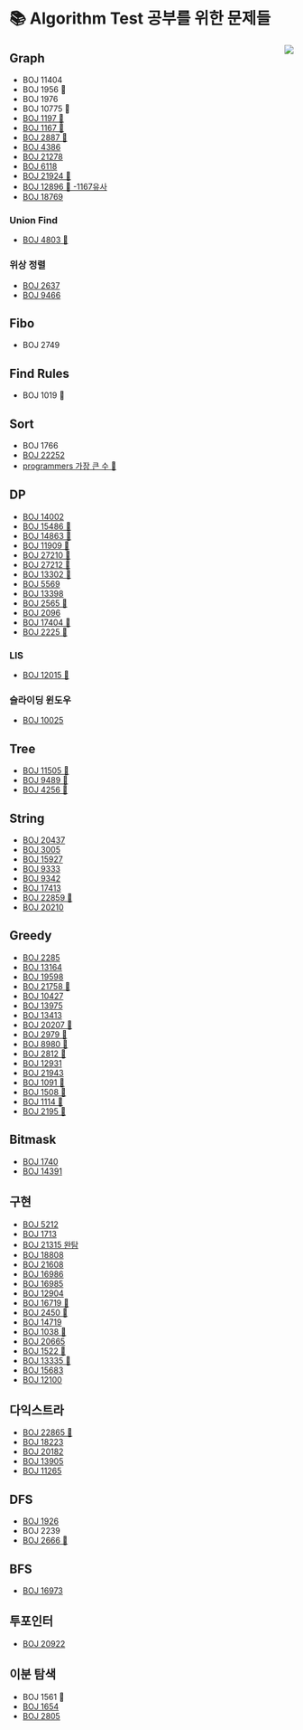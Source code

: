 # 📚 Algorithm Test 공부를 위한 문제들 

<img align='right' src="http://mazassumnida.wtf/api/v2/generate_badge?boj=kny8092">





## Graph
+ BOJ 11404
+ BOJ 1956 🤔
+ BOJ 1976
+ BOJ 10775 🤔
+ [BOJ 1197 🤔](https://github.com/NaayoungKwon/AlgorithmStudy/tree/main/%EB%B0%B1%EC%A4%80/Gold/1197.%E2%80%85%EC%B5%9C%EC%86%8C%E2%80%85%EC%8A%A4%ED%8C%A8%EB%8B%9D%E2%80%85%ED%8A%B8%EB%A6%AC)
+ [BOJ 1167 🤔](https://github.com/NaayoungKwon/AlgorithmStudy/tree/main/%EB%B0%B1%EC%A4%80/Gold/1167.%E2%80%85%ED%8A%B8%EB%A6%AC%EC%9D%98%E2%80%85%EC%A7%80%EB%A6%84)
+ [BOJ 2887 🤔](https://github.com/NaayoungKwon/AlgorithmStudy/tree/main/%EB%B0%B1%EC%A4%80/Platinum/2887.%E2%80%85%ED%96%89%EC%84%B1%E2%80%85%ED%84%B0%EB%84%90)
+ [BOJ 4386](https://github.com/NaayoungKwon/AlgorithmStudy/tree/main/%EB%B0%B1%EC%A4%80/Gold/4386.%E2%80%85%EB%B3%84%EC%9E%90%EB%A6%AC%E2%80%85%EB%A7%8C%EB%93%A4%EA%B8%B0)
+ [BOJ 21278](https://github.com/NaayoungKwon/AlgorithmStudy/tree/main/%EB%B0%B1%EC%A4%80/Gold/21278.%E2%80%85%ED%98%B8%EC%84%9D%EC%9D%B4%E2%80%85%EB%91%90%E2%80%85%EB%A7%88%EB%A6%AC%E2%80%85%EC%B9%98%ED%82%A8)
+ [BOJ 6118](https://github.com/NaayoungKwon/AlgorithmStudy/tree/main/%EB%B0%B1%EC%A4%80/Silver/6118.%E2%80%85%EC%88%A8%EB%B0%94%EA%BC%AD%EC%A7%88)
+ [BOJ 21924 🤔](https://github.com/NaayoungKwon/AlgorithmStudy/tree/main/%EB%B0%B1%EC%A4%80/Gold/21924.%E2%80%85%EB%8F%84%EC%8B%9C%E2%80%85%EA%B1%B4%EC%84%A4)
+ [BOJ 12896 🤔 -1167유사 ](https://github.com/NaayoungKwon/AlgorithmStudy/tree/main/%EB%B0%B1%EC%A4%80/Gold/12896.%E2%80%85%EC%8A%A4%ED%81%AC%EB%A3%A8%EC%A7%80%E2%80%85%EB%AF%BC%ED%98%B8)
+ [BOJ 18769](https://github.com/NaayoungKwon/AlgorithmStudy/tree/main/%EB%B0%B1%EC%A4%80/Gold/18769.%E2%80%85%EA%B7%B8%EB%A6%AC%EB%93%9C%E2%80%85%EB%84%A4%ED%8A%B8%EC%9B%8C%ED%81%AC)


### Union Find
+ [BOJ 4803 🤔](https://github.com/NaayoungKwon/AlgorithmStudy/tree/main/%EB%B0%B1%EC%A4%80/Gold/4803.%E2%80%85%ED%8A%B8%EB%A6%AC)

### 위상 정렬

+ [BOJ 2637](https://github.com/NaayoungKwon/AlgorithmStudy/tree/main/%EB%B0%B1%EC%A4%80/Gold/2637.%E2%80%85%EC%9E%A5%EB%82%9C%EA%B0%90%E2%80%85%EC%A1%B0%EB%A6%BD)
+ [BOJ 9466](https://github.com/NaayoungKwon/AlgorithmStudy/tree/main/%EB%B0%B1%EC%A4%80/Gold/9466.%E2%80%85%ED%85%80%E2%80%85%ED%94%84%EB%A1%9C%EC%A0%9D%ED%8A%B8)

## Fibo
+ BOJ 2749

## Find Rules
+ BOJ 1019 🤔

## Sort
+ BOJ 1766
+ [BOJ 22252](https://github.com/NaayoungKwon/AlgorithmStudy/tree/main/%EB%B0%B1%EC%A4%80/Gold/22252.%E2%80%85%EC%A0%95%EB%B3%B4%E2%80%85%EC%83%81%EC%9D%B8%E2%80%85%ED%98%B8%EC%84%9D)
+ [programmers 가장 큰 수 🤔](https://github.com/NaayoungKwon/AlgorithmStudy/tree/main/%ED%94%84%EB%A1%9C%EA%B7%B8%EB%9E%98%EB%A8%B8%EC%8A%A4/2/42746.%E2%80%85%EA%B0%80%EC%9E%A5%E2%80%85%ED%81%B0%E2%80%85%EC%88%98)

## DP
+ [BOJ 14002](https://github.com/NaayoungKwon/AlgorithmStudy/tree/main/%EB%B0%B1%EC%A4%80/Gold/14002.%E2%80%85%EA%B0%80%EC%9E%A5%E2%80%85%EA%B8%B4%E2%80%85%EC%A6%9D%EA%B0%80%ED%95%98%EB%8A%94%E2%80%85%EB%B6%80%EB%B6%84%E2%80%85%EC%88%98%EC%97%B4%E2%80%854)
+ [BOJ 15486 🤔](https://github.com/NaayoungKwon/AlgorithmStudy/tree/main/%EB%B0%B1%EC%A4%80/Gold/15486.%E2%80%85%ED%87%B4%EC%82%AC%E2%80%852)
+ [BOJ 14863 🤔](https://github.com/NaayoungKwon/AlgorithmStudy/tree/main/%EB%B0%B1%EC%A4%80/Gold/14863.%E2%80%85%EC%84%9C%EC%9A%B8%EC%97%90%EC%84%9C%E2%80%85%EA%B2%BD%EC%82%B0%EA%B9%8C%EC%A7%80)
+ [BOJ 11909 🤔](https://github.com/NaayoungKwon/AlgorithmStudy/tree/main/%EB%B0%B1%EC%A4%80/Gold/11909.%E2%80%85%EB%B0%B0%EC%97%B4%E2%80%85%ED%83%88%EC%B6%9C)
+ [BOJ 27210 🤔](https://github.com/NaayoungKwon/AlgorithmStudy/tree/main/%EB%B0%B1%EC%A4%80/Gold/27210.%E2%80%85%EC%8B%A0%EC%9D%84%E2%80%85%EB%AA%A8%EC%8B%9C%EB%8A%94%E2%80%85%EC%82%AC%EB%8B%B9)
+ [BOJ 27212 🤔](https://github.com/NaayoungKwon/AlgorithmStudy/tree/main/%EB%B0%B1%EC%A4%80/Gold/27212.%E2%80%85%EB%AF%B8%ED%8C%85)
+ [BOJ 13302 🤔](https://github.com/NaayoungKwon/AlgorithmStudy/tree/main/%EB%B0%B1%EC%A4%80/Gold/13302.%E2%80%85%EB%A6%AC%EC%A1%B0%ED%8A%B8)
+ [BOJ 5569](https://github.com/NaayoungKwon/AlgorithmStudy/tree/main/%EB%B0%B1%EC%A4%80/Gold/5569.%E2%80%85%EC%B6%9C%EA%B7%BC%E2%80%85%EA%B2%BD%EB%A1%9C)
+ [BOJ 13398](https://github.com/NaayoungKwon/AlgorithmStudy/tree/main/%EB%B0%B1%EC%A4%80/Gold/13398.%E2%80%85%EC%97%B0%EC%86%8D%ED%95%A9%E2%80%852)
+ [BOJ 2565 🤔](https://github.com/NaayoungKwon/AlgorithmStudy/commit/365d7abcce75c50b2093e7478e3cf00fdd4ecff2)
+ [BOJ 2096](https://github.com/NaayoungKwon/AlgorithmStudy/tree/main/%EB%B0%B1%EC%A4%80/Gold/2096.%E2%80%85%EB%82%B4%EB%A0%A4%EA%B0%80%EA%B8%B0)
+ [BOJ 17404 🤔](https://github.com/NaayoungKwon/AlgorithmStudy/tree/main/%EB%B0%B1%EC%A4%80/Gold/17404.%E2%80%85RGB%EA%B1%B0%EB%A6%AC%E2%80%852)
+ [BOJ 2225 🤔](https://github.com/NaayoungKwon/AlgorithmStudy/tree/main/%EB%B0%B1%EC%A4%80/Gold/2225.%E2%80%85%ED%95%A9%EB%B6%84%ED%95%B4)

### LIS 
+ [BOJ 12015 🤔](https://github.com/NaayoungKwon/AlgorithmStudy/tree/main/%EB%B0%B1%EC%A4%80/Gold/12015.%E2%80%85%EA%B0%80%EC%9E%A5%E2%80%85%EA%B8%B4%E2%80%85%EC%A6%9D%EA%B0%80%ED%95%98%EB%8A%94%E2%80%85%EB%B6%80%EB%B6%84%E2%80%85%EC%88%98%EC%97%B4%E2%80%852)

### 슬라이딩 윈도우
+ [BOJ 10025](https://github.com/NaayoungKwon/AlgorithmStudy/tree/main/%EB%B0%B1%EC%A4%80/Silver/10025.%E2%80%85%EA%B2%8C%EC%9C%BC%EB%A5%B8%E2%80%85%EB%B0%B1%EA%B3%B0)

## Tree
+ [BOJ 11505 🤔](https://github.com/NaayoungKwon/AlgorithmStudy/tree/main/%EB%B0%B1%EC%A4%80/Gold/11505.%E2%80%85%EA%B5%AC%EA%B0%84%E2%80%85%EA%B3%B1%E2%80%85%EA%B5%AC%ED%95%98%EA%B8%B0)
+ [BOJ 9489 🤔](https://github.com/NaayoungKwon/AlgorithmStudy/tree/main/%EB%B0%B1%EC%A4%80/Gold/9489.%E2%80%85%EC%82%AC%EC%B4%8C)
+ [BOJ 4256 🤔](https://github.com/NaayoungKwon/AlgorithmStudy/tree/main/%EB%B0%B1%EC%A4%80/Gold/4256.%E2%80%85%ED%8A%B8%EB%A6%AC)

## String
+ [BOJ 20437](https://github.com/NaayoungKwon/AlgorithmStudy/tree/main/%EB%B0%B1%EC%A4%80/Gold/20437.%E2%80%85%EB%AC%B8%EC%9E%90%EC%97%B4%E2%80%85%EA%B2%8C%EC%9E%84%E2%80%852)
+ [BOJ 3005](https://github.com/NaayoungKwon/AlgorithmStudy/tree/main/%EB%B0%B1%EC%A4%80/Silver/3005.%E2%80%85%ED%81%AC%EB%A1%9C%EC%8A%A4%EC%9B%8C%EB%93%9C%E2%80%85%ED%8D%BC%EC%A6%90%E2%80%85%EC%B3%90%EB%8B%A4%EB%B3%B4%EA%B8%B0)
+ [BOJ 15927](https://github.com/NaayoungKwon/AlgorithmStudy/tree/main/%EB%B0%B1%EC%A4%80/Gold/15927.%E2%80%85%ED%9A%8C%EB%AC%B8%EC%9D%80%E2%80%85%ED%9A%8C%EB%AC%B8%EC%95%84%EB%8B%88%EC%95%BC%EF%BC%81%EF%BC%81)
+ [BOJ 9333](https://github.com/NaayoungKwon/AlgorithmStudy/tree/main/%EB%B0%B1%EC%A4%80/Bronze/9933.%E2%80%85%EB%AF%BC%EA%B7%A0%EC%9D%B4%EC%9D%98%E2%80%85%EB%B9%84%EB%B0%80%EB%B2%88%ED%98%B8)
+ [BOJ 9342](https://github.com/NaayoungKwon/AlgorithmStudy/tree/main/%EB%B0%B1%EC%A4%80/Silver/9342.%E2%80%85%EC%97%BC%EC%83%89%EC%B2%B4)
+ [BOJ 17413](https://github.com/NaayoungKwon/AlgorithmStudy/tree/main/%EB%B0%B1%EC%A4%80/Silver/17413.%E2%80%85%EB%8B%A8%EC%96%B4%E2%80%85%EB%92%A4%EC%A7%91%EA%B8%B0%E2%80%852)
+ [BOJ 22859 🤔](https://github.com/NaayoungKwon/AlgorithmStudy/tree/main/%EB%B0%B1%EC%A4%80/Gold/22859.%E2%80%85HTML%E2%80%85%ED%8C%8C%EC%8B%B1)
+ [BOJ 20210](https://github.com/NaayoungKwon/AlgorithmStudy/tree/main/%EB%B0%B1%EC%A4%80/Gold/20210.%E2%80%85%ED%8C%8C%EC%9D%BC%E2%80%85%ED%83%90%EC%83%89%EA%B8%B0)

## Greedy
+ [BOJ 2285](https://github.com/NaayoungKwon/AlgorithmStudy/tree/main/%EB%B0%B1%EC%A4%80/Gold/2285.%E2%80%85%EC%9A%B0%EC%B2%B4%EA%B5%AD)
+ [BOJ 13164](https://github.com/NaayoungKwon/AlgorithmStudy/tree/main/%EB%B0%B1%EC%A4%80/Gold/13164.%E2%80%85%ED%96%89%EB%B3%B5%E2%80%85%EC%9C%A0%EC%B9%98%EC%9B%90)
+ [BOJ 19598](https://github.com/NaayoungKwon/AlgorithmStudy/tree/main/%EB%B0%B1%EC%A4%80/Gold/19598.%E2%80%85%EC%B5%9C%EC%86%8C%E2%80%85%ED%9A%8C%EC%9D%98%EC%8B%A4%E2%80%85%EA%B0%9C%EC%88%98)
+ [BOJ 21758 🤔](https://github.com/NaayoungKwon/AlgorithmStudy/tree/main/%EB%B0%B1%EC%A4%80/Gold/21758.%E2%80%85%EA%BF%80%E2%80%85%EB%94%B0%EA%B8%B0)
+ [BOJ 10427](https://github.com/NaayoungKwon/AlgorithmStudy/tree/main/%EB%B0%B1%EC%A4%80/Gold/10427.%E2%80%85%EB%B9%9A)
+ [BOJ 13975](https://github.com/NaayoungKwon/AlgorithmStudy/tree/main/%EB%B0%B1%EC%A4%80/Gold/13975.%E2%80%85%ED%8C%8C%EC%9D%BC%E2%80%85%ED%95%A9%EC%B9%98%EA%B8%B0%E2%80%853)
+ [BOJ 13413](https://github.com/NaayoungKwon/AlgorithmStudy/tree/main/%EB%B0%B1%EC%A4%80/Silver/13413.%E2%80%85%EC%98%A4%EC%85%80%EB%A1%9C%E2%80%85%EC%9E%AC%EB%B0%B0%EC%B9%98)
+ [BOJ 20207 🤔](https://github.com/NaayoungKwon/AlgorithmStudy/tree/main/%EB%B0%B1%EC%A4%80/Silver/20207.%E2%80%85%EB%8B%AC%EB%A0%A5)
+ [BOJ 2979 🤔](https://github.com/NaayoungKwon/AlgorithmStudy/tree/main/%EB%B0%B1%EC%A4%80/Gold/2879.%E2%80%85%EC%BD%94%EB%94%A9%EC%9D%80%E2%80%85%EC%98%88%EC%81%98%EA%B2%8C)
+ [BOJ 8980 🤔](https://github.com/NaayoungKwon/AlgorithmStudy/tree/main/%EB%B0%B1%EC%A4%80/Gold/8980.%E2%80%85%ED%83%9D%EB%B0%B0)
+ [BOJ 2812 🤔](https://github.com/NaayoungKwon/AlgorithmStudy/tree/main/%EB%B0%B1%EC%A4%80/Gold/2812.%E2%80%85%ED%81%AC%EA%B2%8C%E2%80%85%EB%A7%8C%EB%93%A4%EA%B8%B0)
+ [BOJ 12931](https://github.com/NaayoungKwon/AlgorithmStudy/tree/main/%EB%B0%B1%EC%A4%80/Gold/12931.%E2%80%85%EB%91%90%E2%80%85%EB%B0%B0%E2%80%85%EB%8D%94%ED%95%98%EA%B8%B0)
+ [BOJ 21943](https://github.com/NaayoungKwon/AlgorithmStudy/tree/main/%EB%B0%B1%EC%A4%80/Gold/21943.%E2%80%85%EC%97%B0%EC%82%B0%E2%80%85%EC%B5%9C%EB%8C%80%EB%A1%9C)
+ [BOJ 1091 🤔](https://github.com/NaayoungKwon/AlgorithmStudy/tree/main/%EB%B0%B1%EC%A4%80/Gold/1092.%E2%80%85%EB%B0%B0)
+ [BOJ 1508 🤔](https://github.com/NaayoungKwon/AlgorithmStudy/tree/main/%EB%B0%B1%EC%A4%80/Gold/1508.%E2%80%85%EB%A0%88%EC%9D%B4%EC%8A%A4)
+ [BOJ 1114 🤔](https://github.com/NaayoungKwon/AlgorithmStudy/tree/main/%EB%B0%B1%EC%A4%80/Gold/1114.%E2%80%85%ED%86%B5%EB%82%98%EB%AC%B4%E2%80%85%EC%9E%90%EB%A5%B4%EA%B8%B0)
+ [BOJ 2195 🤔](https://github.com/NaayoungKwon/AlgorithmStudy/tree/main/%EB%B0%B1%EC%A4%80/Gold/2195.%E2%80%85%EB%AC%B8%EC%9E%90%EC%97%B4%E2%80%85%EB%B3%B5%EC%82%AC)

## Bitmask
+ [BOJ 1740](https://github.com/NaayoungKwon/AlgorithmStudy/tree/main/%EB%B0%B1%EC%A4%80/Silver/1740.%E2%80%85%EA%B1%B0%EB%93%AD%EC%A0%9C%EA%B3%B1)
+ [BOJ 14391](https://github.com/NaayoungKwon/AlgorithmStudy/tree/main/%EB%B0%B1%EC%A4%80/Gold/14391.%E2%80%85%EC%A2%85%EC%9D%B4%E2%80%85%EC%A1%B0%EA%B0%81)

## 구현
+ [BOJ 5212](https://github.com/NaayoungKwon/AlgorithmStudy/tree/main/%EB%B0%B1%EC%A4%80/Silver/5212.%E2%80%85%EC%A7%80%EA%B5%AC%E2%80%85%EC%98%A8%EB%82%9C%ED%99%94)
+ [BOJ 1713](https://github.com/NaayoungKwon/AlgorithmStudy/tree/main/%EB%B0%B1%EC%A4%80/Silver/1713.%E2%80%85%ED%9B%84%EB%B3%B4%E2%80%85%EC%B6%94%EC%B2%9C%ED%95%98%EA%B8%B0)
+ [BOJ 21315 완탐](https://github.com/NaayoungKwon/AlgorithmStudy/tree/main/%EB%B0%B1%EC%A4%80/Gold/21315.%E2%80%85%EC%B9%B4%EB%93%9C%E2%80%85%EC%84%9E%EA%B8%B0)
+ [BOJ 18808](https://github.com/NaayoungKwon/AlgorithmStudy/tree/main/%EB%B0%B1%EC%A4%80/Gold/18808.%E2%80%85%EC%8A%A4%ED%8B%B0%EC%BB%A4%E2%80%85%EB%B6%99%EC%9D%B4%EA%B8%B0)
+ [BOJ 21608](https://github.com/NaayoungKwon/AlgorithmStudy/tree/main/%EB%B0%B1%EC%A4%80/Gold/21608.%E2%80%85%EC%83%81%EC%96%B4%E2%80%85%EC%B4%88%EB%93%B1%ED%95%99%EA%B5%90)
+ [BOJ 16986](https://github.com/NaayoungKwon/AlgorithmStudy/tree/main/%EB%B0%B1%EC%A4%80/Gold/16986.%E2%80%85%EC%9D%B8%EC%8B%B8%EB%93%A4%EC%9D%98%E2%80%85%EA%B0%80%EC%9C%84%EB%B0%94%EC%9C%84%EB%B3%B4)
+ [BOJ 16985](https://github.com/NaayoungKwon/AlgorithmStudy/tree/main/%EB%B0%B1%EC%A4%80/Gold/16985.%E2%80%85Maaaaaaaaaze)
+ [BOJ 12904](https://github.com/NaayoungKwon/AlgorithmStudy/tree/main/%EB%B0%B1%EC%A4%80/Unrated/12904.%E2%80%85A%EC%99%80%E2%80%85B)
+ [BOJ 16719 🤔](https://github.com/NaayoungKwon/AlgorithmStudy/tree/main/%EB%B0%B1%EC%A4%80/Unrated/16719.%E2%80%85ZOAC)
+ [BOJ 2450 🤔](https://github.com/NaayoungKwon/AlgorithmStudy/tree/main/%EB%B0%B1%EC%A4%80/Unrated/2450.%E2%80%85%EB%AA%A8%EC%96%91%E2%80%85%EC%A0%95%EB%8F%88)
+ [BOJ 14719](https://github.com/NaayoungKwon/AlgorithmStudy/tree/main/%EB%B0%B1%EC%A4%80/Gold/14719.%E2%80%85%EB%B9%97%EB%AC%BC)
+ [BOJ 1038 🤔](https://github.com/NaayoungKwon/AlgorithmStudy/tree/main/%EB%B0%B1%EC%A4%80/Gold/1038.%E2%80%85%EA%B0%90%EC%86%8C%ED%95%98%EB%8A%94%E2%80%85%EC%88%98)
+ [BOJ 20665](https://github.com/NaayoungKwon/AlgorithmStudy/tree/main/%EB%B0%B1%EC%A4%80/Gold/20665.%E2%80%85%EB%8F%85%EC%84%9C%EC%8B%A4%E2%80%85%EA%B1%B0%EB%A6%AC%EB%91%90%EA%B8%B0)
+ [BOJ 1522 🤔](https://github.com/NaayoungKwon/AlgorithmStudy/tree/main/%EB%B0%B1%EC%A4%80/Silver/1522.%E2%80%85%EB%AC%B8%EC%9E%90%EC%97%B4%E2%80%85%EA%B5%90%ED%99%98)
+ [BOJ 13335 🤔](https://github.com/NaayoungKwon/AlgorithmStudy/tree/main/%EB%B0%B1%EC%A4%80/Silver/13335.%E2%80%85%ED%8A%B8%EB%9F%AD)
+ [BOJ 15683](https://github.com/NaayoungKwon/AlgorithmStudy/tree/main/%EB%B0%B1%EC%A4%80/Gold/15683.%E2%80%85%EA%B0%90%EC%8B%9C)
+ [BOJ 12100](https://github.com/NaayoungKwon/AlgorithmStudy/tree/main/%EB%B0%B1%EC%A4%80/Gold/12100.%E2%80%852048%E2%80%85%EF%BC%88Easy%EF%BC%89)

## 다익스트라
+ [BOJ 22865 🤔](https://github.com/NaayoungKwon/AlgorithmStudy/tree/main/%EB%B0%B1%EC%A4%80/Gold/22865.%E2%80%85%EA%B0%80%EC%9E%A5%E2%80%85%EB%A8%BC%E2%80%85%EA%B3%B3)
+ [BOJ 18223](https://github.com/NaayoungKwon/AlgorithmStudy/tree/main/%EB%B0%B1%EC%A4%80/Gold/18223.%E2%80%85%EB%AF%BC%EC%A4%80%EC%9D%B4%EC%99%80%E2%80%85%EB%A7%88%EC%82%B0%E2%80%85%EA%B7%B8%EB%A6%AC%EA%B3%A0%E2%80%85%EA%B1%B4%EC%9A%B0)
+ [BOJ 20182](https://github.com/NaayoungKwon/AlgorithmStudy/tree/main/%EB%B0%B1%EC%A4%80/Gold/20182.%E2%80%85%EA%B3%A8%EB%AA%A9%E2%80%85%EB%8C%80%EC%9E%A5%E2%80%85%ED%98%B8%EC%84%9D%E2%80%85%EF%BC%8D%E2%80%85%ED%9A%A8%EC%9C%A8%EC%84%B1%E2%80%851)
+ [BOJ 13905](https://github.com/NaayoungKwon/AlgorithmStudy/tree/main/%EB%B0%B1%EC%A4%80/Gold/13905.%E2%80%85%EC%84%B8%EB%B6%80)
+ [BOJ 11265](https://github.com/NaayoungKwon/AlgorithmStudy/tree/main/%EB%B0%B1%EC%A4%80/Gold/11265.%E2%80%85%EB%81%9D%EB%82%98%EC%A7%80%E2%80%85%EC%95%8A%EB%8A%94%E2%80%85%ED%8C%8C%ED%8B%B0)

## DFS
+ [BOJ 1926](https://github.com/NaayoungKwon/AlgorithmStudy/tree/main/%EB%B0%B1%EC%A4%80/Silver/1926.%E2%80%85%EA%B7%B8%EB%A6%BC)
+ BOJ 2239
+ [BOJ 2666 🤔](https://github.com/NaayoungKwon/AlgorithmStudy/tree/main/%EB%B0%B1%EC%A4%80/Gold/2666.%E2%80%85%EB%B2%BD%EC%9E%A5%EB%AC%B8%EC%9D%98%E2%80%85%EC%9D%B4%EB%8F%99)

## BFS
+ [BOJ 16973](https://github.com/NaayoungKwon/AlgorithmStudy/tree/main/%EB%B0%B1%EC%A4%80/Gold/16973.%E2%80%85%EC%A7%81%EC%82%AC%EA%B0%81%ED%98%95%E2%80%85%ED%83%88%EC%B6%9C)

## 투포인터
+ [BOJ 20922](https://github.com/NaayoungKwon/AlgorithmStudy/tree/main/%EB%B0%B1%EC%A4%80/Silver/20922.%E2%80%85%EA%B2%B9%EC%B9%98%EB%8A%94%E2%80%85%EA%B1%B4%E2%80%85%EC%8B%AB%EC%96%B4)

## 이분 탐색
+ BOJ 1561 🤔
+ [BOJ 1654](https://github.com/NaayoungKwon/AlgorithmStudy/tree/main/%EB%B0%B1%EC%A4%80/Silver/1654.%E2%80%85%EB%9E%9C%EC%84%A0%E2%80%85%EC%9E%90%EB%A5%B4%EA%B8%B0)
+ [BOJ 2805](https://github.com/NaayoungKwon/AlgorithmStudy/tree/main/%EB%B0%B1%EC%A4%80/Silver/2805.%E2%80%85%EB%82%98%EB%AC%B4%E2%80%85%EC%9E%90%EB%A5%B4%EA%B8%B0)

